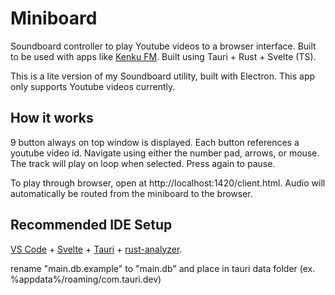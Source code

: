 # Miniboard

Soundboard controller to play Youtube videos to a browser interface. Built to be used with apps like [Kenku FM](https://github.com/owlbear-rodeo/kenku-fm). Built using Tauri + Rust + Svelte (TS).

This is a lite version of my Soundboard utility, built with Electron. This app only supports Youtube videos currently.  

## How it works

9 button always on top window is displayed. Each button references a youtube video id. Navigate using either the number pad, arrows, or mouse. The track will play on loop when selected. Press again to pause.

To play through browser, open at http://localhost:1420/client.html. Audio will automatically be routed from the miniboard to the browser.

## Recommended IDE Setup

[VS Code](https://code.visualstudio.com/) + [Svelte](https://marketplace.visualstudio.com/items?itemName=svelte.svelte-vscode) + [Tauri](https://marketplace.visualstudio.com/items?itemName=tauri-apps.tauri-vscode) + [rust-analyzer](https://marketplace.visualstudio.com/items?itemName=rust-lang.rust-analyzer).


rename "main.db.example" to "main.db" and place in tauri data folder (ex. %appdata%/roaming/com.tauri.dev)